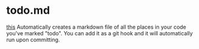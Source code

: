 # todo.md
[this](https://github.com/charlesthomas/todo.md)
Automatically creates a markdown file of all the places in your code you've marked "todo". You can add it as a git hook and it will automatically run upon committing.
